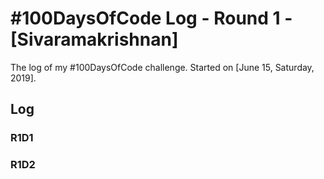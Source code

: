 # #100DaysOfCode Log - Round 1 - [Sivaramakrishnan]

The log of my #100DaysOfCode challenge. Started on [June 15, Saturday, 2019].

## Log

### R1D1 


### R1D2
